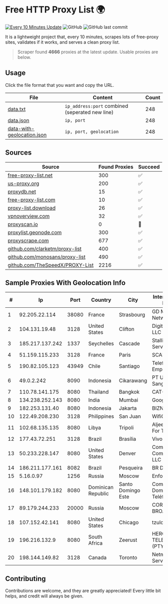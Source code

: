 
# Free HTTP Proxy List 🌍

[![Every 10 Minutes Update](https://github.com/mertguvencli/http-proxy-list/actions/workflows/main.yml/badge.svg?branch=main)](https://github.com/mertguvencli/http-proxy-list/actions/workflows/main.yml)
![GitHub](https://img.shields.io/github/license/mertguvencli/http-proxy-list)
![GitHub last commit](https://img.shields.io/github/last-commit/mertguvencli/http-proxy-list)

It is a lightweight project that, every 10 minutes, scrapes lots of free-proxy sites, validates if it works, and serves a clean proxy list.


> Scraper found **4666** proxies at the latest update. Usable proxies are below.

## Usage

Click the file format that you want and copy the URL.


|File|Content|Count|
|----|-------|-----|
|[data.txt](https://raw.githubusercontent.com/mertguvencli/http-proxy-list/main/proxy-list/data.txt)|`ip_address:port` combined (seperated new line)|248|
|[data.json](https://raw.githubusercontent.com/mertguvencli/http-proxy-list/main/proxy-list/data.json)|`ip, port`|248|
|[data-with-geolocation.json](https://raw.githubusercontent.com/mertguvencli/http-proxy-list/main/proxy-list/data-with-geolocation.json)|`ip, port, geolocation`|248|

## Sources

|Source|Found Proxies|Succeed|
|------|-------------|-------|
|[free-proxy-list.net](https://free-proxy-list.net)|300|✅|
|[us-proxy.org](https://www.us-proxy.org)|200|✅|
|[proxydb.net](http://proxydb.net)|15|✅|
|[free-proxy-list.com](https://free-proxy-list.com/?page=&port=&type%5B%5D=http&type%5B%5D=https&up_time=0&search=Search)|10|✅|
|[proxy-list.download](https://www.proxy-list.download/HTTP)|26|✅|
|[vpnoverview.com](https://vpnoverview.com/privacy/anonymous-browsing/free-proxy-servers)|32|✅|
|[proxyscan.io](https://www.proxyscan.io)|0|🚫|
|[proxylist.geonode.com](https://proxylist.geonode.com/api/proxy-list?limit=300&page=1&sort_by=lastChecked&sort_type=desc&protocols=http,https)|300|✅|
|[proxyscrape.com](https://api.proxyscrape.com/v2/?request=displayproxies&protocol=http&timeout=10000&country=all&ssl=all&anonymity=all)|677|✅|
|[github.com/clarketm/proxy-list](https://raw.githubusercontent.com/clarketm/proxy-list/master/proxy-list-raw.txt)|400|✅|
|[github.com/monosans/proxy-list](https://raw.githubusercontent.com/monosans/proxy-list/main/proxies/http.txt)|490|✅|
|[github.com/TheSpeedX/PROXY-List](https://raw.githubusercontent.com/TheSpeedX/PROXY-List/master/http.txt)|2216|✅|


## Sample Proxies With Geolocation Info

|#|Ip|Port|Country|City|Internet Service Provider|
|-|--|----|-------|----|-------------------------|
|1|92.205.22.114|38080|France|Strasbourg|GD MASS Network|
|2|104.131.19.48|3128|United States|Clifton|DigitalOcean, LLC|
|3|185.217.137.242|1337|Seychelles|Cascade|Stallion Network Services Limited|
|4|51.159.115.233|3128|France|Paris|SCALEWAY|
|5|190.82.105.123|43949|Chile|Santiago|Telefonica Empresas|
|6|49.0.2.242|8090|Indonesia|Cikarawang|PT Usaha Adi Sanggoro|
|7|110.78.141.175|8080|Thailand|Bangkok|CAT-BB|
|8|134.238.252.143|8080|India|Mumbai|Google LLC|
|9|182.253.131.40|8080|Indonesia|Jakarta|BIZNET|
|10|122.49.208.230|3128|Philippines|San Juan|WifiCity, Inc|
|11|102.68.135.135|8080|Libya|Tripoli|Aljeel Aljadeed For Technology|
|12|177.43.72.251|3128|Brazil|Brasília|Vivo|
|13|50.233.228.147|8080|United States|Denver|Comcast Cable Communications, LLC|
|14|186.211.177.161|8082|Brazil|Pesqueira|BR Digital|
|15|5.16.0.97|1256|Russia|Moscow|Enforta-MSK|
|16|148.101.179.182|8080|Dominican Republic|Santo Domingo Este|Compañía Dominicana de Teléfonos S. A|
|17|89.179.244.233|20000|Russia|Moscow|CORBINA-BROADBAND|
|18|107.152.42.141|8080|United States|Chicago|tzulo, inc.|
|19|196.216.132.9|8080|South Africa|Zeerust|HERO TELECOMS (PTY) LTD|
|20|198.144.149.82|3128|Canada|Toronto|Netminders Server Hosting|



## Contributing

Contributions are welcome, and they are greatly appreciated! Every
little bit helps, and credit will always be given.

